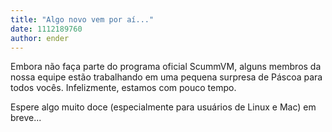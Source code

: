 ```yaml
---
title: "Algo novo vem por aí..."
date: 1112189760
author: ender
---
```


Embora não faça parte do programa oficial ScummVM, alguns membros da nossa equipe estão trabalhando em uma pequena surpresa de Páscoa para todos vocês. Infelizmente, estamos com pouco tempo.

Espere algo muito doce (especialmente para usuários de Linux e Mac) em breve...
